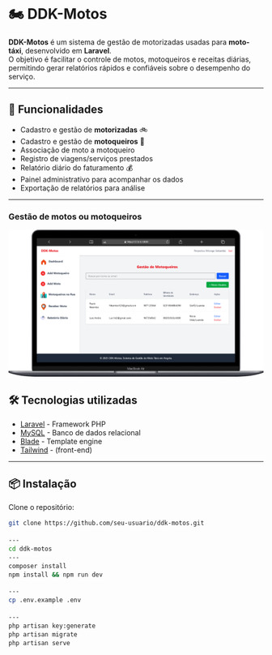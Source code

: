 # 🏍️ DDK-Motos

**DDK-Motos** é um sistema de gestão de motorizadas usadas para **moto-táxi**, desenvolvido em **Laravel**.  
O objetivo é facilitar o controle de motos, motoqueiros e receitas diárias, permitindo gerar relatórios rápidos e confiáveis sobre o desempenho do serviço.

---

## 🚀 Funcionalidades

- Cadastro e gestão de **motorizadas** 🚲  
- Cadastro e gestão de **motoqueiros** 👤  
- Associação de moto a motoqueiro  
- Registro de viagens/serviços prestados  
- Relatório diário do faturamento 💰  
- Painel administrativo para acompanhar os dados  
- Exportação de relatórios para análise  

---

### Gestão de motos ou motoqueiros
![Gestão](./public/img/ddk-img.png)



## 🛠️ Tecnologias utilizadas

- [Laravel](https://laravel.com/) - Framework PHP  
- [MySQL](https://www.mysql.com/) - Banco de dados relacional  
- [Blade](https://laravel.com/docs/blade) - Template engine  
- [Tailwind](https://tailwindcss.com/) - (front-end)  

---

## 📦 Instalação

Clone o repositório:
```bash
git clone https://github.com/seu-usuario/ddk-motos.git

---
cd ddk-motos
---
composer install
npm install && npm run dev

---
cp .env.example .env

---
php artisan key:generate
php artisan migrate
php artisan serve
